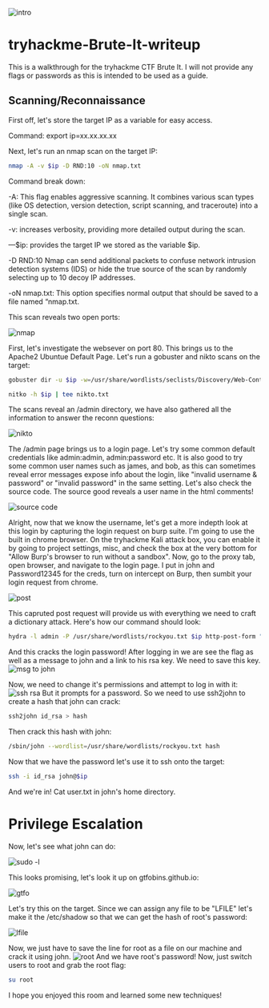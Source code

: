 
![intro](https://github.com/user-attachments/assets/1642a9ac-b7f2-44e3-b042-453b11eed19d)

# tryhackme-Brute-It-writeup
This is a walkthrough for the tryhackme CTF Brute It. I will not provide any flags or passwords as this is intended to be used as a guide.

## Scanning/Reconnaissance

First off, let's store the target IP as a variable for easy access.

Command: export ip=xx.xx.xx.xx

Next, let's run an nmap scan on the target IP:
```bash
nmap -A -v $ip -D RND:10 -oN nmap.txt
```

Command break down:

-A: This flag enables aggressive scanning. It combines various scan types (like OS detection, version detection, script scanning, and traceroute) into a single scan.

-v: increases verbosity, providing more detailed output during the scan.

—$ip: provides the target IP we stored as the variable $ip.

-D RND:10 Nmap can send additional packets to confuse network intrusion detection systems (IDS) or hide the true source of the scan by randomly selecting up to 10 decoy IP addresses.

-oN nmap.txt: This option specifies normal output that should be saved to a file named “nmap.txt.

This scan reveals two open ports:

![nmap](https://github.com/user-attachments/assets/9be2630f-edec-4198-81f5-28b9301f18e5)

First, let's investigate the websever on port 80. This brings us to the Apache2 Ubuntue Default Page. 
Let's run a gobuster and nikto scans on the target:
```bash
gobuster dir -u $ip -w=/usr/share/wordlists/seclists/Discovery/Web-Content/raft-medium-words.txt -x php,txt,html -o buster.txt
```
```bash
nitko -h $ip | tee nikto.txt
```
The scans reveal an /admin directory, we have also gathered all the information to answer the reconn questions:

![nikto](https://github.com/user-attachments/assets/0f269903-1624-406a-b607-877f7e8a0097)

The /admin page brings us to a login page. Let's try some common default credentials like admin:admin, admin:password etc. It is also good to try some common user names such as james, and bob, as this can sometimes reveal error messages expose info about the login, like "invalid username & password" or "invalid password" in the same setting. Let's also check the source code. The source good reveals a user name in the html comments!

![source code](https://github.com/user-attachments/assets/e6d13c49-f350-4987-bf89-15518ddbc8c9)

Alright, now that we know the username, let's get a more indepth look at this login by capturing the login request on burp suite. I'm going to use the built in chrome browser. On the tryhackme Kali attack box, you can enable it by going to project settings, misc, and check the box at the very bottom for "Allow Burp's browser to run without a sandbox". Now, go to the proxy tab, open browser, and navigate to the login page. I put in john and Password12345 for the creds, turn on intercept on Burp, then sumbit your login request from chrome.

![post](https://github.com/user-attachments/assets/27a419f6-48f8-4ea0-9d93-f05499d65be4)

This capruted post request will provide us with everything we need to craft a dictionary attack. Here's how our command should look:
```bash
hydra -l admin -P /usr/share/wordlists/rockyou.txt $ip http-post-form "/admin/:user=^USER^&pass=^PASS^:Username or password invalid"
```
And this cracks the login password! After logging in we are see the flag as well as a message to john and a link to his rsa key. We need to save this key.
![msg to john](https://github.com/user-attachments/assets/bf154e4f-0d71-45b3-b085-6f78a1558a37)

Now, we need to change it's permissions and attempt to log in with it:
![ssh rsa](https://github.com/user-attachments/assets/47efd633-5b22-4075-9b0d-8ccfede64645)
But it prompts for a password. So we need to use ssh2john to create a hash that john can crack:
```bash
ssh2john id_rsa > hash
```
Then crack this hash with john:
```bash
/sbin/john --wordlist=/usr/share/wordlists/rockyou.txt hash
```
Now that we have the password let's use it to ssh onto the target:
```bash
ssh -i id_rsa john@$ip
```
And we're in! Cat user.txt in john's home directory.

# Privilege Escalation
Now, let's see what john can do:

![sudo -l](https://github.com/user-attachments/assets/3086283e-c108-4795-b07d-4c8db86db830)

This looks promising, let's look it up on gtfobins.github.io:

![gtfo](https://github.com/user-attachments/assets/fe26013d-dd64-44f3-a2da-d70147dbbc12)

Let's try this on the target. Since we can assign any file to be "LFILE" let's make it the /etc/shadow so that we can get the hash of root's password:

![lfile](https://github.com/user-attachments/assets/c8f83217-3b0d-4df9-8856-cf1f20ba7cf6)

Now, we just have to save the line for root as a file on our machine and crack it using john.
![root](https://github.com/user-attachments/assets/c2e39c12-7b86-4bd2-b406-efde5288af16)
And we have root's password! Now, just switch users to root and grab the root flag:
```bash
su root
```
I hope you enjoyed this room and learned some new techniques!
